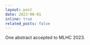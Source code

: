 ```yaml
---
layout: post
date: 2023-08-01
inline: true
related_posts: false
---
```


One abstract accepted to MLHC 2023.
